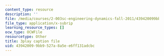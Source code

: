 ```yaml
---
content_type: resource
description: ''
file: /media/courses/2-003sc-engineering-dynamics-fall-2011/439420099bb9527a8a5ee6ff131adcbc_QadsG49DY3M.vtt
file_type: application/x-subrip
learning_resource_types: []
ocw_type: OCWFile
resourcetype: Other
title: 3play caption file
uid: 43942009-9bb9-527a-8a5e-e6ff131adcbc
---
```

